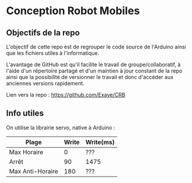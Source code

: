 # Conception Robot Mobiles

## Objectifs de la repo
L'objectif de cette repo est de regrouper le code source de l'Arduino ainsi que les fichiers utiles à l'informatique.

L'avantage de GitHub est qu'il facilite le travail de groupe/collaboratif, à l'aide d'un répertoire partagé et d'un maintien à jour constant de la repo ainsi que la possibilité de versionner le travail et donc d'accéder aux anciennes versions rapidement.

Lien vers la  repo : https://github.com/Exaye/CRB

## Info utiles
On utilise la librairie servo, native à Arduino :

|      Plage      |      Write      |      Write(ms)     |
| --------------- | --------------- | -----------------  |
| Max Horaire     | 0               | ???                |
| Arrêt           | 90              | 1475               |
| Max Anti-Horaire| 180             | ???                |
